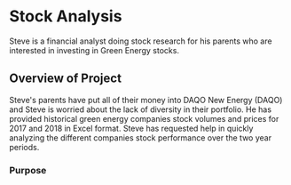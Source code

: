 # Stock Analysis
Steve is a financial analyst doing stock research for his parents who are interested in investing in Green Energy stocks. 

## Overview of Project
Steve's parents have put all of their money into DAQO New Energy (DAQO) and Steve is worried about the lack of diversity in their portfolio. He has provided historical green energy companies stock volumes and prices for 2017 and 2018 in Excel format. Steve has requested help in quickly analyzing the different companies stock performance over the two year periods.

### Purpose
